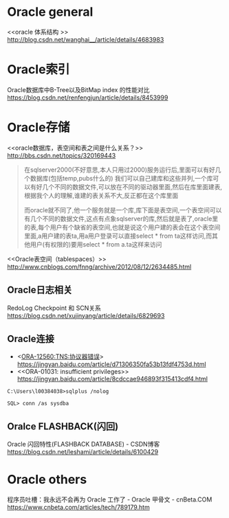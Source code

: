 

# Oracle general

<<oracle 体系结构 >>
http://blog.csdn.net/wanghai__/article/details/4683983

# Oracle索引

Oracle数据库中B-Tree以及BitMap index 的性能对比 https://blog.csdn.net/renfengjun/article/details/8453999

# Oracle存储

<<oracle数据库，表空间和表之间是什么关系？>> http://bbs.csdn.net/topics/320169443
>在sqlserver2000(不好意思,本人只用过2000)服务运行后,里面可以有好几个数据库(包括temp,pubs什么的)
我们可以自己建库和这些并列,一个库可以有好几个不同的数据文件,可以放在不同的驱动器里面,然后在库里面建表,根据我个人的理解,谁建的表关系不大,反正都在这个库里面
> 
>而oracle就不同了,他一个服务就是一个库,库下面是表空间,一个表空间可以有几个不同的数据文件,这点有点象sqlserver的库,然后就是表了,oracle里的表,每个用户有个缺省的表空间,也就是说这个用户建的表会在这个表空间里面,a用户建的表ta,用a用户登录可以直接select * from ta这样访问,而其他用户(有权限的)要用select * from a.ta这样来访问

<<Oracle表空间（tablespaces）>>
http://www.cnblogs.com/fnng/archive/2012/08/12/2634485.html

## Oracle日志相关

RedoLog Checkpoint 和 SCN关系 https://blog.csdn.net/xujinyang/article/details/6829693

## Oracle连接

- <<ORA-12560:TNS:协议器错误>> https://jingyan.baidu.com/article/d71306350fa53b13fdf4753d.html
- <<ORA-01031: insufficient privileges>> https://jingyan.baidu.com/article/8cdccae946893f315413cdf4.html
```
C:\Users\l00384038>sqlplus /nolog

SQL> conn /as sysdba
```

## Oralce FLASHBACK(闪回)

Oracle 闪回特性(FLASHBACK DATABASE) - CSDN博客
https://blog.csdn.net/leshami/article/details/6100429


# Oracle others

程序员吐槽：我永远不会再为 Oracle 工作了 - Oracle 甲骨文 - cnBeta.COM https://www.cnbeta.com/articles/tech/789179.htm

